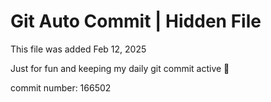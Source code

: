 # Git Auto Commit | Hidden File

This file was added Feb 12, 2025

Just for fun and keeping my daily git commit active 🤪

commit number: 166502
